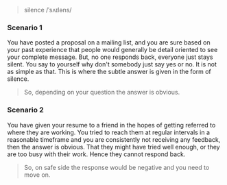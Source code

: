 > silence
/ˈsʌɪləns/

### Scenario 1

You have posted a proposal on a mailing list, and you are sure based
on your past experience that people would generally be detail oriented
to see your complete message. But, no one responds back, everyone just
stays silent. You say to yourself why don't somebody just say yes or
no. It is not as simple as that. This is where the subtle answer is
given in the form of silence.

> So, depending on your question the answer is obvious.


### Scenario 2

You have given your resume to a friend in the hopes of getting
referred to where they are working. You tried to reach them at regular
intervals in a reasonable timeframe and you are consistently not
receiving any feedback, then the answer is obvious. That they might
have tried well enough, or they are too busy with their work. Hence
they cannot respond back.


> So, on safe side the response would be negative and you need to move on.


